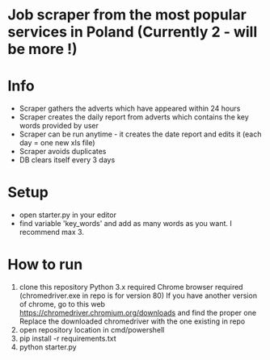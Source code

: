 # Job scraper from the most popular services in Poland (Currently 2 - will be more !)


# Info
- Scraper gathers the adverts which have appeared within 24 hours
- Scraper creates the daily report from adverts which contains the key words provided by user
- Scraper can be run anytime - it creates the date report and edits it (each day = one new xls file)
- Scraper avoids duplicates
- DB clears itself every 3 days

# Setup
- open starter.py in your editor
- find variable 'key_words' and add as many words as you want. I recommend max 3. 

# How to run
1. clone this repository
  Python 3.x required
  Chrome browser required (chromedriver.exe in repo is for version 80)
  If you have another version of chrome, go to this web https://chromedriver.chromium.org/downloads and find the proper one
  Replace the downloaded chromedriver with the one existing in repo
2. open repository location in cmd/powershell
3. pip install -r requirements.txt
4. python starter.py




